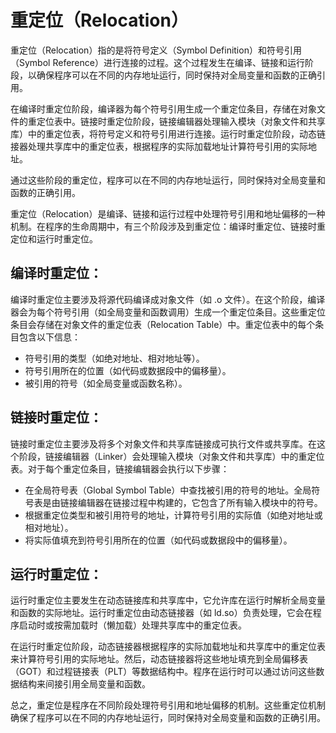 # 重定位（Relocation）

重定位（Relocation）指的是将符号定义（Symbol Definition）和符号引用（Symbol Reference）进行连接的过程。这个过程发生在编译、链接和运行阶段，以确保程序可以在不同的内存地址运行，同时保持对全局变量和函数的正确引用。

在编译时重定位阶段，编译器为每个符号引用生成一个重定位条目，存储在对象文件的重定位表中。链接时重定位阶段，链接编辑器处理输入模块（对象文件和共享库）中的重定位表，将符号定义和符号引用进行连接。运行时重定位阶段，动态链接器处理共享库中的重定位表，根据程序的实际加载地址计算符号引用的实际地址。

通过这些阶段的重定位，程序可以在不同的内存地址运行，同时保持对全局变量和函数的正确引用。


重定位（Relocation）是编译、链接和运行过程中处理符号引用和地址偏移的一种机制。在程序的生命周期中，有三个阶段涉及到重定位：编译时重定位、链接时重定位和运行时重定位。

## 编译时重定位：

编译时重定位主要涉及将源代码编译成对象文件（如 .o 文件）。在这个阶段，编译器会为每个符号引用（如全局变量和函数调用）生成一个重定位条目。这些重定位条目会存储在对象文件的重定位表（Relocation Table）中。重定位表中的每个条目包含以下信息：

+ 符号引用的类型（如绝对地址、相对地址等）。
+ 符号引用所在的位置（如代码或数据段中的偏移量）。
+ 被引用的符号（如全局变量或函数名称）。

## 链接时重定位：

链接时重定位主要涉及将多个对象文件和共享库链接成可执行文件或共享库。在这个阶段，链接编辑器（Linker）会处理输入模块（对象文件和共享库）中的重定位表。对于每个重定位条目，链接编辑器会执行以下步骤：

+ 在全局符号表（Global Symbol Table）中查找被引用的符号的地址。全局符号表是由链接编辑器在链接过程中构建的，它包含了所有输入模块中的符号。
+ 根据重定位类型和被引用符号的地址，计算符号引用的实际值（如绝对地址或相对地址）。
+ 将实际值填充到符号引用所在的位置（如代码或数据段中的偏移量）。

## 运行时重定位：

运行时重定位主要发生在动态链接库和共享库中，它允许库在运行时解析全局变量和函数的实际地址。运行时重定位由动态链接器（如 ld.so）负责处理，它会在程序启动时或按需加载时（懒加载）处理共享库中的重定位表。

在运行时重定位阶段，动态链接器根据程序的实际加载地址和共享库中的重定位表来计算符号引用的实际地址。然后，动态链接器将这些地址填充到全局偏移表（GOT）和过程链接表（PLT）等数据结构中。程序在运行时可以通过访问这些数据结构来间接引用全局变量和函数。

总之，重定位是程序在不同阶段处理符号引用和地址偏移的机制。这些重定位机制确保了程序可以在不同的内存地址运行，同时保持对全局变量和函数的正确引用。